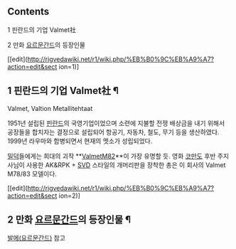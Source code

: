 ## Contents

    

1 핀란드의 기업 Valmet社

2 만화 [요르문간드](%EC%9A%94%EB%A5%B4%EB%AC%B8%EA%B0%84%EB%93%9C.md)의 등장인물

[[edit](http://rigvedawiki.net/r1/wiki.php/%EB%B0%9C%EB%A9%A7?action=edit&sect
ion=1)]

## 1 핀란드의 기업 Valmet社 ¶

Valmet, Valtion Metallitehtaat

  

1951년 설립된 [핀란드](%ED%95%80%EB%9E%80%EB%93%9C.md)의 국영기업이었으며 소련에 지불할 전쟁 배상금을
내기 위해서 공장들을 합치자는 결정으로 설립되어 항공기, 자동차, 철도, 무기 등을 생산하였다. 1999년 라우마와 합병되면서 현재의 멧소가
성립되었다.

  

[밀덕](%EB%B0%80%EB%8D%95.md)들에게는 희대의 괴작 **[ValmetM82](Valmet%20M82.md)**이 가장 유명할 듯. 영화
[코만도](%EC%BD%94%EB%A7%8C%EB%8F%84.md) 후반 주지사님이 사용한 AK&RPK +
[SVD](SVD.md) 스타일의 개머리판을 장착한 총은 이 회사의 Valmet M78/83 모델이다.

[[edit](http://rigvedawiki.net/r1/wiki.php/%EB%B0%9C%EB%A9%A7?action=edit&sect
ion=2)]

## 2 만화 [요르문간드](%EC%9A%94%EB%A5%B4%EB%AC%B8%EA%B0%84%EB%93%9C.md)의 등장인물 ¶

[발메(요르문간드)](%EB%B0%9C%EB%A9%94%28%EC%9A%94%EB%A5%B4%EB%AC%B8%EA%B0%84%EB%93%9C%29.md) 참고  

